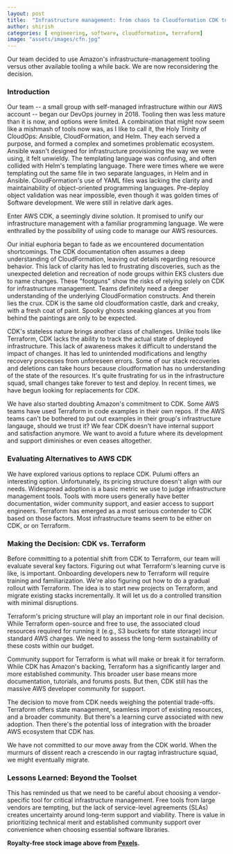 ```yaml
---
layout: post
title:  "Infrastructure management: from chaos to Cloudformation CDK to confusion"
author: shirish
categories: [ engineering, software, cloudformation, terraform]
image: "assets/images/cfn.jpg"
---
```

Our team decided to use Amazon's infrastructure-management tooling versus other available tooling a while back. We are now reconsidering the decision.

### Introduction

Our team -- a small group with self-managed infrastructure within our AWS account -- began our DevOps journey in 2018. Tooling then was less mature than it is now, and options were limited. A combination that might now seem like a mishmash of tools now was, as I like to call it, the Holy Trinity of CloudOps: Ansible, CloudFormation, and Helm. They each served a purpose, and formed a complex and sometimes problematic ecosystem. Ansible wasn't designed for infrastructure provisioning the way we were using, it felt unwieldy. The templating language was confusing, and often collided with Helm's templating language. There were times where we were templating out the same file in two separate languages, in Helm and in Ansible. CloudFormation's use of YAML files was lacking the clarity and maintainability of object-oriented programming languages. Pre-deploy object validation was near impossible, even though it was golden times of Software development. We were still in relative dark ages.

Enter AWS CDK, a seemingly divine solution. It promised to unify our infrastructure management with a familiar programming language. We were enthralled by the possibility of using code to manage our AWS resources.

Our initial euphoria began to fade as we encountered documentation shortcomings. The CDK documentation often assumes a deep understanding of CloudFormation, leaving out details regarding resource behavior. This lack of clarity has led to frustrating discoveries, such as the unexpected deletion and recreation of node groups within EKS clusters due to name changes. These "footguns" show the risks of relying solely on CDK for infrastructure management. Teams definitely need a deeper understanding of the underlying CloudFormation constructs. And therein lies the crux. CDK is the same old cloudformation castle, dark and creaky, with a fresh coat of paint. Spooky ghosts sneaking glances at you from behind the paintings are only to be expected.

CDK's stateless nature brings another class of challenges. Unlike tools like Terraform, CDK lacks the ability to track the actual state of deployed infrastructure. This lack of awareness makes it difficult to understand the impact of changes. It has led to unintended modifications and lengthy recovery processes from unforeseen errors. Some of our stack recoveries and deletions can take hours because cloudformation has no understanding of the state of the resources. It's quite frustrating for us in the infrastructure squad, small changes take forever to test and deploy. In recent times, we have begun looking for replacements for CDK.

We have also started doubting Amazon's commitment to CDK. Some AWS teams have used Terraform in code examples in their own repos. If the AWS teams can't be bothered to put out examples in their group's infrastructure langauge, should we trust it? We fear CDK doesn't have internal support and satisfaction anymore. We want to avoid a future where its development and support diminishes or even ceases altogether.

### Evaluating Alternatives to AWS CDK

We have explored various options to replace CDK. Pulumi offers an interesting option. Unfortunately, its pricing structure doesn't align with our needs. Widespread adoption is a basic metric we use to judge infrastructure management tools. Tools with more users generally have better documentation, wider community support, and easier access to support engineers. Terraform has emerged as a most serious contender to CDK based on those factors. Most infrastructure teams seem to be either on CDK, or on Terraform.

### Making the Decision: CDK vs. Terraform

Before committing to a potential shift from CDK to Terraform, our team will evaluate several key factors. Figuring out what Terraform's learning curve is like, is important. Onboarding developers new to Terraform will require training and familiarization. We're also figuring out how to do a gradual rollout with Terraform. The idea is to start new projects on Terraform, and migrate existing stacks incrementally. It will let us do a controlled transition with minimal disruptions.

Terraform's pricing structure will play an important role in our final decision. While Terraform open-source and free to use, the associated cloud resources required for running it (e.g., S3 buckets for state storage) incur standard AWS charges. We need to assess the long-term sustainability of these costs within our budget.

Community support for Terraform is what will make or break it for terraform. While CDK has Amazon's backing, Terraform has a significantly larger and more established community. This broader user base means more documentation, tutorials, and forums posts. But then, CDK still has the massive AWS developer community for support.

The decision to move from CDK needs weighing the potential trade-offs. Terraform offers state management, seamless import of existing resources, and a broader community. But there's a learning curve associated with new adoption. Then there's the potential loss of integration with the broader AWS ecosystem that CDK has.

We have not committed to our move away from the CDK world. When the murmurs of dissent reach a crescendo in our ragtag infrastructure squad, we might eventually migrate.

### Lessons Learned: Beyond the Toolset

This has reminded us that we need to be careful about choosing a vendor-specific tool for critical infrastructure management. Free tools from large vendors are tempting, but the lack of service-level agreements (SLAs) creates uncertainty around long-term support and viability. There is value in prioritizing technical merit and established community support over convenience when choosing essential software libraries.

__Royalty-free stock image above from [Pexels](https://www.pexels.com/).__